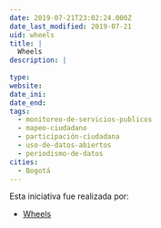 ```yaml
---
date: 2019-07-21T23:02:24.000Z
date_last_modified: 2019-07-21
uid: wheels
title: |
  Wheels
description: |
  
type: 
website: 
date_ini: 
date_end: 
tags:
  - monitoreo-de-servicios-publicos
  - mapeo-ciudadano
  - participación-ciudadana
  - uso-de-datos-abiertos
  - periodismo-de-datos
cities: 
  - Bogotá
---
```


Esta iniciativa fue realizada por:

- [Wheels](/organizaciones/wheels)
